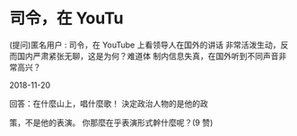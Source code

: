 # 司令，在 YouTu

(提问)匿名用户 : 司令，在 YouTube 上看领导人在国外的讲话 非常活泼生动，反而国内严肃紧张无聊，这是为何？难道体 制内信息失真，在国外听到不同声音非常高兴？

2018-11-20

回答：在什麼山上，唱什麼歌！ 決定政治人物的是他的政

策，不是他的表演。 你那麼在乎表演形式幹什麼呢？(9 赞)